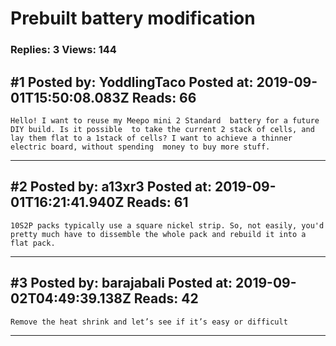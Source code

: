# Prebuilt battery modification

### Replies: 3 Views: 144

## \#1 Posted by: YoddlingTaco Posted at: 2019-09-01T15:50:08.083Z Reads: 66

```
Hello! I want to reuse my Meepo mini 2 Standard  battery for a future DIY build. Is it possible  to take the current 2 stack of cells, and lay them flat to a 1stack of cells? I want to achieve a thinner electric board, without spending  money to buy more stuff.
```

---
## \#2 Posted by: a13xr3 Posted at: 2019-09-01T16:21:41.940Z Reads: 61

```
10S2P packs typically use a square nickel strip. So, not easily, you'd pretty much have to dissemble the whole pack and rebuild it into a flat pack.
```

---
## \#3 Posted by: barajabali Posted at: 2019-09-02T04:49:39.138Z Reads: 42

```
Remove the heat shrink and let’s see if it’s easy or difficult
```

---
